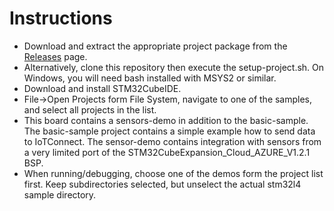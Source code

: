 # Instructions

* Download and extract the appropriate project package from the [Releases](https://github.com/avnet-iotconnect/iotc-azurertos-sdk/releases) page.
* Alternatively, clone this repository then execute the setup-project.sh. On Windows, you will need bash installed with MSYS2 or similar.
* Download and install STM32CubeIDE.
* File->Open Projects form File System, navigate to one of the samples, and select all projects in the list.
* This board contains a sensors-demo in addition to the basic-sample. 
  The basic-sample project contains a simple example how to send data to IoTConnect.
  The sensor-demo contains integration with sensors from a very limited port 
  of the STM32CubeExpansion_Cloud_AZURE_V1.2.1 BSP.
* When running/debugging, choose one of the demos form the project list first. Keep subdirectories selected, but unselect the actual stm32l4 sample directory.
